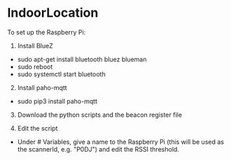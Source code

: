 # IndoorLocation
To set up the Raspberry Pi:

1) Install BlueZ
- sudo apt-get install bluetooth bluez blueman
- sudo reboot
- sudo systemctl start bluetooth 

2) Install paho-mqtt
- sudo pip3 install paho-mqtt

3) Download the python scripts and the beacon register file

4) Edit the script
- Under # Variables, give a name to the Raspberry Pi (this will be used as the scannerId, e.g. "P0DJ") and edit the RSSI threshold.
